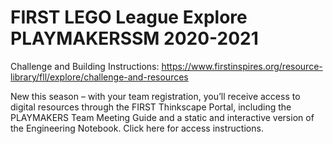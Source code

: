 # FIRST LEGO League Explore PLAYMAKERSSM 2020-2021 

Challenge and Building Instructions: https://www.firstinspires.org/resource-library/fll/explore/challenge-and-resources

New this season – with your team registration, you’ll receive access to digital resources through the FIRST Thinkscape Portal, including the PLAYMAKERS Team Meeting Guide and a static and interactive version of the Engineering Notebook. Click here for access instructions.  

